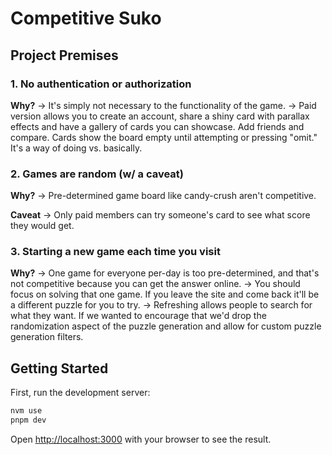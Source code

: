 # Competitive Suko
## Project Premises

### 1. No authentication or authorization

**Why?** 
    ->  It's simply not necessary to the functionality of the game.
    ->  Paid version allows you to create an account, 
        share a shiny card with parallax effects and have a gallery
        of cards you can showcase. Add friends and compare. Cards show
        the board empty until attempting or pressing "omit." It's a way
        of doing vs. basically.

### 2. Games are random (w/ a caveat)

**Why?**
    ->  Pre-determined game board like candy-crush aren't competitive.

**Caveat**
    ->  Only paid members can try someone's card to see what score they would get.

### 3. Starting a new game each time you visit

**Why?**
    ->  One game for everyone per-day is too pre-determined, and that's not competitive 
        because you can get the answer online.
    ->  You should focus on solving that one game. If you leave the site and come back it'll
        be a different puzzle for you to try.
    ->  Refreshing allows people to search for what they want. If we wanted to encourage that we'd
        drop the randomization aspect of the puzzle generation and allow for custom puzzle generation
        filters.

## Getting Started

First, run the development server:

```bash
nvm use
pnpm dev
```

Open [http://localhost:3000](http://localhost:3000) with your browser to see the result.
